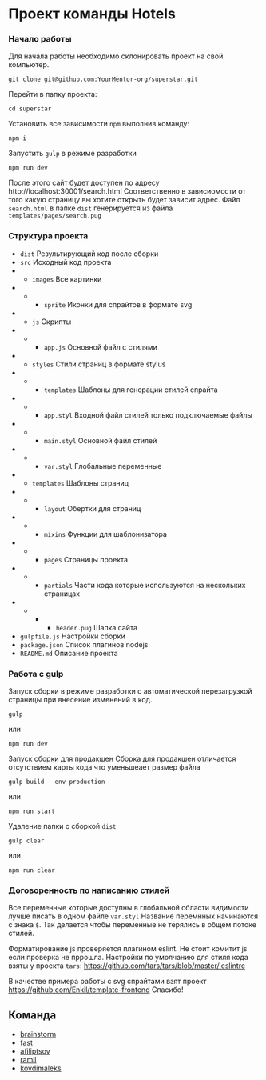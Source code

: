 # Проект команды Hotels

### Начало работы
Для начала работы необходимо склонировать проект на свой компьютер.
```
git clone git@github.com:YourMentor-org/superstar.git
```
Перейти в папку проекта:
```
cd superstar
```
Установить все зависимости `npm` выполнив команду:
```
npm i
```
Запустить `gulp` в режиме разработки
```
npm run dev
```
После этого сайт будет доступен по адресу http://localhost:30001/search.html
Соответственно в зависиомости от того какую страницу вы хотите открыть будет зависит адрес. Файл `search.html` в папке `dist` генерируется из файла `templates/pages/search.pug`

### Структура проекта

- `dist` Результирующий код после сборки
- `src` Исходный код проекта
- - `images` Все картинки
- - - `sprite` Иконки для спрайтов в формате svg
- - `js` Скрипты
- - - `app.js` Основной файл с стилями
- - `styles` Стили страниц в формате stylus
- - - `templates` Шаблоны для генерации стилей спрайта
- - - `app.styl` Входной файл стилей только подключаемые файлы
- - - `main.styl` Основной файл стилей
- - - `var.styl` Глобальные переменные
- - `templates` Шаблоны страниц
- - - `layout` Обертки для страниц
- - -  `mixins` Функции для шаблонизатора
- - -  `pages` Страницы проекта
- - -  `partials` Части кода которые используются на нескольких страницах
- - - - `header.pug` Шапка сайта
- `gulpfile.js` Настройки сборки
- `package.json` Список плагинов nodejs
- `README.md` Описание проекта

### Работа с gulp
Запуск сборки в режиме разработки с автоматической перезагрузкой страницы при внесение изменений в код.
```
gulp
```
или
```
npm run dev
```

Запуск сборки для продакшен
Сборка для продакшен отличается отсутствием карты кода что уменьшеает размер файла

```
gulp build --env production
```
или
```
npm run start
```
Удаление папки с сборкой `dist`
```
gulp clear
```
или
```
npm run clear
```

### Договоренность по написанию стилей

Все переменные которые доступны в глобальной области видимости лучше писать в одном файле `var.styl` Название перемнных начинаются с знака `$`. Так делается чтобы переменные не терялись в общем потоке стилей.



Форматирование js проверяется плагином eslint. Не стоит комитит js если проверка не пррошла. Настройки по умолчанию для стиля кода взяты у проекта `tars`:
https://github.com/tars/tars/blob/master/.eslintrc

В качестве примера работы с svg спрайтами взят проект https://github.com/Enkil/template-frontend
Спасибо!

## Команда
+ [brainstorm](https://github.com/SS-brainstorm/)
+ [fast](https://github.com/FAST-JE)
+ [afiliptsov](https://github.com/afiliptsov)
+ [ramil](https://github.com/rtxrulez)
+ [kovdimaleks](https://github.com/dmitrijkov)
